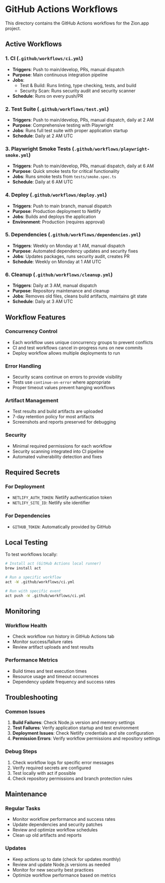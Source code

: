 # GitHub Actions Workflows

This directory contains the GitHub Actions workflows for the Zion.app project.

## Active Workflows

### 1. **CI** (`.github/workflows/ci.yml`)
- **Triggers**: Push to main/develop, PRs, manual dispatch
- **Purpose**: Main continuous integration pipeline
- **Jobs**: 
  - Test & Build: Runs linting, type checking, tests, and build
  - Security Scan: Runs security audit and security scanner
- **Schedule**: Runs on every push/PR

### 2. **Test Suite** (`.github/workflows/test.yml`)
- **Triggers**: Push to main/develop, PRs, manual dispatch, daily at 2 AM
- **Purpose**: Comprehensive testing with Playwright
- **Jobs**: Runs full test suite with proper application startup
- **Schedule**: Daily at 2 AM UTC

### 3. **Playwright Smoke Tests** (`.github/workflows/playwright-smoke.yml`)
- **Triggers**: Push to main/develop, PRs, manual dispatch, daily at 6 AM
- **Purpose**: Quick smoke tests for critical functionality
- **Jobs**: Runs smoke tests from `tests/smoke.spec.ts`
- **Schedule**: Daily at 6 AM UTC

### 4. **Deploy** (`.github/workflows/deploy.yml`)
- **Triggers**: Push to main branch, manual dispatch
- **Purpose**: Production deployment to Netlify
- **Jobs**: Builds and deploys the application
- **Environment**: Production (requires approval)

### 5. **Dependencies** (`.github/workflows/dependencies.yml`)
- **Triggers**: Weekly on Monday at 1 AM, manual dispatch
- **Purpose**: Automated dependency updates and security fixes
- **Jobs**: Updates packages, runs security audit, creates PR
- **Schedule**: Weekly on Monday at 1 AM UTC

### 6. **Cleanup** (`.github/workflows/cleanup.yml`)
- **Triggers**: Daily at 3 AM, manual dispatch
- **Purpose**: Repository maintenance and cleanup
- **Jobs**: Removes old files, cleans build artifacts, maintains git state
- **Schedule**: Daily at 3 AM UTC

## Workflow Features

### Concurrency Control
- Each workflow uses unique concurrency groups to prevent conflicts
- CI and test workflows cancel in-progress runs on new commits
- Deploy workflow allows multiple deployments to run

### Error Handling
- Security scans continue on errors to provide visibility
- Tests use `continue-on-error` where appropriate
- Proper timeout values prevent hanging workflows

### Artifact Management
- Test results and build artifacts are uploaded
- 7-day retention policy for most artifacts
- Screenshots and reports preserved for debugging

### Security
- Minimal required permissions for each workflow
- Security scanning integrated into CI pipeline
- Automated vulnerability detection and fixes

## Required Secrets

### For Deployment
- `NETLIFY_AUTH_TOKEN`: Netlify authentication token
- `NETLIFY_SITE_ID`: Netlify site identifier

### For Dependencies
- `GITHUB_TOKEN`: Automatically provided by GitHub

## Local Testing

To test workflows locally:

```bash
# Install act (GitHub Actions local runner)
brew install act

# Run a specific workflow
act -W .github/workflows/ci.yml

# Run with specific event
act push -W .github/workflows/ci.yml
```

## Monitoring

### Workflow Health
- Check workflow run history in GitHub Actions tab
- Monitor success/failure rates
- Review artifact uploads and test results

### Performance Metrics
- Build times and test execution times
- Resource usage and timeout occurrences
- Dependency update frequency and success rates

## Troubleshooting

### Common Issues
1. **Build Failures**: Check Node.js version and memory settings
2. **Test Failures**: Verify application startup and test environment
3. **Deployment Issues**: Check Netlify credentials and site configuration
4. **Permission Errors**: Verify workflow permissions and repository settings

### Debug Steps
1. Check workflow logs for specific error messages
2. Verify required secrets are configured
3. Test locally with act if possible
4. Check repository permissions and branch protection rules

## Maintenance

### Regular Tasks
- Monitor workflow performance and success rates
- Update dependencies and security patches
- Review and optimize workflow schedules
- Clean up old artifacts and reports

### Updates
- Keep actions up to date (check for updates monthly)
- Review and update Node.js versions as needed
- Monitor for new security best practices
- Optimize workflow performance based on metrics
